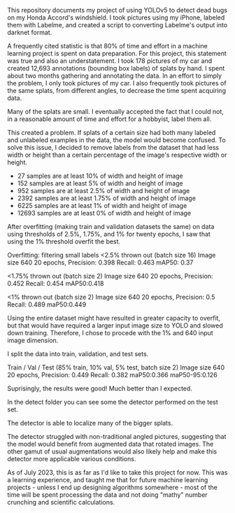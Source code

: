 This repository documents my project of using YOLOv5 to detect dead bugs on my Honda Accord's windshield. I took pictures using my iPhone, labeled them with Labelme, and created a script to converting Labelme's output into darknet format.

A frequently cited statistic is that 80% of time and effort in a machine learning project is spent on data preparation. For this project, this statement was true and also an understatement. I took 178 pictures of my car and created 12,693 annotations (bounding box labels) of splats by hand. I spent about two months gathering and annotating the data. In an effort to simply the problem, I only took pictures of my car. I also frequently took pictures of the same splats, from different angles, to decrease the time spent acquiring data.

Many of the splats are small. I eventually accepted the fact that I could not, in a reasonable amount of time and effort for a hobbyist, label them all. 

This created a problem. If splats of a certain size had both many labeled and unlabeled examples in the data, the model would become confused. To solve this issue, I decided to remove labels from the dataset that had less width or height than a certain percentage of the image's respective width or height.

* 27 samples are at least 10% of width and height of image
* 152 samples are at least 5% of width and height of image
* 952 samples are at least 2.5% of width and height of image
* 2392 samples are at least 1.75% of width and height of image
* 6225 samples are at least 1% of width and height of image
* 12693 samples are at least 0% of width and height of image

After overfitting (making train and validation datasets the same) on data using thresholds of 2.5%, 1.75%, and 1% for twenty epochs, I saw that using the 1% threshold overfit the best.

Overfitting: filtering small labels
<2.5% thrown out (batch size 16)
Image size 640
20 epochs,  Precision: 0.398      Recall: 0.463       mAP50: 0.37

<1.75% thrown out (batch size 2)
Image size 640
20 epochs, Precision: 0.452      Recall: 0.454      mAP50:0.418

<1% thrown out (batch size 2)
Image size 640
20 epochs, Precision: 0.5      Recall: 0.489      maP50:0.449

Using the entire dataset might have resulted in greater capacity to overfit, but that would have required a larger input image size to YOLO and slowed down training. Therefore, I chose to procede with the 1% and 640 input image dimension.

I split the data into train, validation, and test sets. 

Train / Val / Test (85% train, 10% val, 5% test, batch size 2)
Image size 640
20 epochs, Precision: 0.449     Recall: 0.382    maP50:0.366     maP50-95:0.126

Suprisingly, the results were good! Much better than I expected.

In the detect folder you can see some the detector performed on the test set.

The detector is able to localize many of the bigger splats.

The detector struggled with non-traditional angled pictures, suggesting that the model would benefit from augmented data that rotated images. The other gamut of usual augmentations would also likely help and make this detector more applicable various conditions.

As of July 2023, this is as far as I'd like to take this project for now. This was a learning experience, and taught me that for future machine learning projects - unless I end up designing algorithms somewhere - most of the time will be spent processing the data and not doing "mathy" number crunching and scientific calculations.
